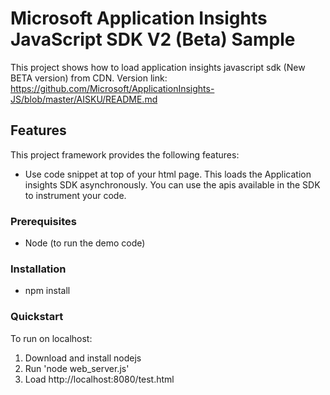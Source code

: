 <properties
    pageTitle="Application Insights JavaScript SDK V2-Beta API Sample"
    description="Sample"
    services="application insights javascript v2"
    documentationCenter=".net"
    authors="piyalij"/>

<tags
	ms.service="application-insights"
	ms.workload="tbd"
	ms.tgt_pltfrm="ibiza"
	ms.devlang="na"
	ms.topic="article"
	ms.date="01/10/2019"/>

# Microsoft Application Insights JavaScript SDK V2 (Beta) Sample

This project shows how to load application insights javascript sdk (New BETA version) from CDN.
Version link: https://github.com/Microsoft/ApplicationInsights-JS/blob/master/AISKU/README.md

## Features

This project framework provides the following features:

* Use code snippet at top of your html page. This loads the Application insights SDK asynchronously. You can use the apis available in the SDK to instrument your code.

### Prerequisites
- Node (to run the demo code)


### Installation
- npm install

### Quickstart
To run on localhost:

1. Download and install nodejs
2. Run 'node web_server.js'
3. Load http://localhost:8080/test.html
